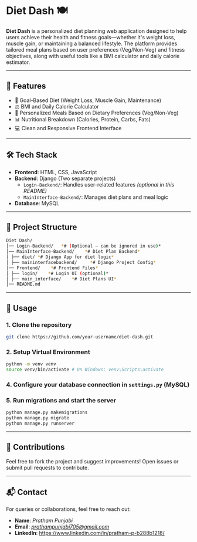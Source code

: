 # Diet Dash 🍽️

**Diet Dash** is a personalized diet planning web application designed to help users achieve their health and fitness goals—whether it's weight loss, muscle gain, or maintaining a balanced lifestyle. The platform provides tailored meal plans based on user preferences (Veg/Non-Veg) and fitness objectives, along with useful tools like a BMI calculator and daily calorie estimator.

---

## 🌟 Features

- 🎯 Goal-Based Diet (Weight Loss, Muscle Gain, Maintenance)
- ⚖️ BMI and Daily Calorie Calculator
- 🥗 Personalized Meals Based on Dietary Preferences (Veg/Non-Veg)
- 📊 Nutritional Breakdown (Calories, Protein, Carbs, Fats)
- 💻 Clean and Responsive Frontend Interface

---

## 🛠️ Tech Stack

- **Frontend**: HTML, CSS, JavaScript
- **Backend**: Django (Two separate projects)
  - `Login-Backend/`: Handles user-related features *(optional in this README)*
  - `MainInterface-Backend/`: Manages diet plans and meal logic
- **Database**: MySQL 

---

## 📁 Project Structure

```bash
Diet Dash/
│── Login-Backend/   *# (Optional – can be ignored in use)*
│── MainInterface-Backend/    *# Diet Plan Backend*
│ ├── diet/ *# Django App for diet logic*
│ ├── maininterfacebackend/     *# Django Project Config*
│── Frontend/    *# Frontend Files*
│ ├── login/    *# Login UI (optional)*
│ ├── main_interface/    *# Diet Plans UI*
│── README.md
```

---

## 📌 Usage

### **1. Clone the repository**  

``` bash
git clone https://github.com/your-username/diet-dash.git
```

### **2. Setup Virtual Environment**

```bash
python -m venv venv
source venv/bin/activate # On Windows: venv\Scripts\activate
```


### **4. Configure your database connection in `settings.py` (MySQL)**

### **5. Run migrations and start the server**  

```bash
python manage.py makemigrations
python manage.py migrate
python manage.py runserver
```

---

## 🙌 Contributions

Feel free to fork the project and suggest improvements! Open issues or submit pull requests to contribute.

---

## 📬 Contact

For queries or collaborations, feel free to reach out:

- **Name**: *Pratham Punjabi*
- **Email**: *prathampunjabi705@gmail.com*
- **LinkedIn**: https://www.linkedin.com/in/pratham-p-b288b1218/



